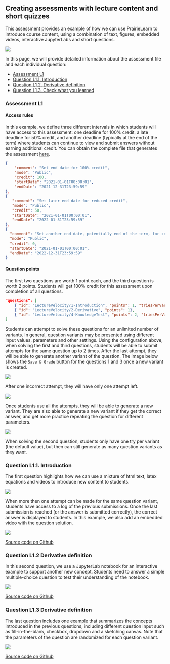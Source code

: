 

## Creating assessments with lecture content and short quizzes

This assessment provides an example of how we can use PrairieLearn to introduce course content, using a combination of text, figures, embedded videos, interactive JupyterLabs and short questions. 

![](assessment-image.png)

In this page, we will provide detailed information about the assessment file and each individual question:

- [Assessment L1](#Assessment-L1)
- [Question L1.1. Introduction](#Question-1-Introduction)
- [Question L1.2. Derivative definition](#Question-L1.2-Derivative-definition)
- [Question L1.3. Check what you learned](#Question-L1.3.-Check-what-you-learned)

### Assessment L1


#### Access rules

In this example, we define three different intervals in which students will have access to this assessment: one deadline for 100% credit, a late deadline for 50% credit, and another deadline (typically at the end of the term) where students can continue to view and submit answers without earning additional credit. You can obtain the complete file that generates the assessment [here](https://github.com/PrairieLearn/pl-demo-course/tree/master/courseInstances/SectionA/assessments/03-LectureContent). 


```json
{
    "comment": "Set end date for 100% credit",
    "mode": "Public",
    "credit": 100,
    "startDate": "2021-01-01T00:00:01",
    "endDate": "2021-12-31T23:59:59"
},
{
   "comment": "Set later end date for reduced credit",
   "mode": "Public",
   "credit": 50,
   "startDate": "2021-01-01T00:00:01",
   "endDate": "2022-01-31T23:59:59"
},
{
  "comment": "Set another end date, potentially end of the term, for zero credit (can practice, but no longer earn points for the assessement)",
  "mode": "Public",
  "credit": 0,
  "startDate": "2021-01-01T00:00:01",
  "endDate": "2022-12-31T23:59:59"
}
```



#### Question points

The first two questions are worth 1 point each, and the third question is worth 2 points. Students will get 100% credit for this assessment upon completion of all questions.

```json
"questions": [
    { "id": "LectureVelocity/1-Introduction", "points": 1, "triesPerVariant": 2},
    { "id": "LectureVelocity/2-Derivative", "points": 1},
    { "id": "LectureVelocity/4-KnowledgeTest", "points": 2, "triesPerVariant": 2}
]
```

Students can attempt to solve these questions for an unlimited number of variants. In general, question variants may be presented using different input values, parameters and other settings. Using the configuration above, when solving the first and third questions, students will be able to submit attempts for the same question up to 2 times. After the last attempt, they will be able to generate another variant of the question. The image below shows the `Save & Grade` button for the questions 1 and 3 once a new variant is created.

![](2-attempts.png)

After one incorrect attempt, they will have only one attempt left.

![](3-attempts.png)

Once students use all the attempts, they will be able to generate a new variant. They are also able to generate a new variant if they get the correct answer, and get more practice repeating the question for different parameters.

![](try-new.png)

When solving the second question, students only have one try per variant (the default value), but then can still generate as many question variants as they want.


### Question L1.1. Introduction

The first question highlights how we can use a mixture of html text, latex equations and videos to introduce new content to students. 

![](question1.png)

When more then one attempt can be made for the same question variant, students have access to a log of the previous submissions. Once the last submission is reached (or the answer is submitted correctly), the correct answer is displayed to students. In this example, we also add an embedded video with the question solution. 

![](question1-submitted.png)

[Source code on Github](https://github.com/PrairieLearn/pl-demo-course/tree/master/questions/LectureVelocity/1-Introduction)

### Question L1.2 Derivative definition

In this second question, we use a JupyterLab notebook for an interactive example to support another new concept. Students need to answer a simple multiple-choice question to test their understanding of the notebook.

![](workspace.png)

[Source code on Github](https://github.com/PrairieLearn/pl-demo-course/tree/master/questions/LectureVelocity/2-Derivative)

### Question L1.3 Derivative definition

The last question includes one example that summarizes the concepts introduced in the previous questions, including different question input such as fill-in-the-blank, checkbox, dropdown and a sketching canvas. Note that the parameters of the question are randomized for each question variant. 

![](question3.png)

[Source code on Github](https://github.com/PrairieLearn/pl-demo-course/tree/master/questions/LectureVelocity/4-KnowledgeTest)